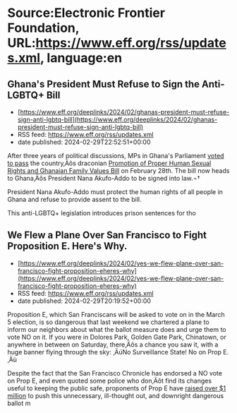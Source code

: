 # Source:Electronic Frontier Foundation, URL:https://www.eff.org/rss/updates.xml, language:en

## Ghana's President Must Refuse to Sign the Anti-LGBTQ+ Bill
 - [https://www.eff.org/deeplinks/2024/02/ghanas-president-must-refuse-sign-anti-lgbtq-bill](https://www.eff.org/deeplinks/2024/02/ghanas-president-must-refuse-sign-anti-lgbtq-bill)
 - RSS feed: https://www.eff.org/rss/updates.xml
 - date published: 2024-02-29T22:52:51+00:00

<div class="field field--name-body field--type-text-with-summary field--label-hidden"><div class="field__items"><div class="field__item even"><p><span>After three years of political discussions, MPs in Ghana's Parliament </span><a href="https://www.cbsnews.com/news/ghana-anti-lgbtq-legislation-passed-by-parliament/"><span>voted to pass</span></a><span> the country‚Äôs draconian </span><a href="https://www.parliament.gh/epanel/docs/bills/Promotion%20of%20Proper%20Human%20Sexual%20Rights%20and%20Ghanaian%20Family%20Values%20Bill,%202021.pdf#viewer.action=download"><span>Promotion of Proper Human Sexual Rights and Ghanaian Family Values Bill</span></a><span> on February 28th. The bill now heads to Ghana‚Äôs President Nana Akufo-Addo to be signed into law.¬†</span></p>
<p><span>President Nana Akufo-Addo must protect the human rights of all people in Ghana and refuse to provide assent to the bill.</span></p>
<p><span>This anti-LGBTQ+ legislation introduces prison sentences for tho

## We Flew a Plane Over San Francisco to Fight Proposition E. Here's Why.
 - [https://www.eff.org/deeplinks/2024/02/yes-we-flew-plane-over-san-francisco-fight-proposition-eheres-why](https://www.eff.org/deeplinks/2024/02/yes-we-flew-plane-over-san-francisco-fight-proposition-eheres-why)
 - RSS feed: https://www.eff.org/rss/updates.xml
 - date published: 2024-02-29T20:19:52+00:00

<div class="field field--name-body field--type-text-with-summary field--label-hidden"><div class="field__items"><div class="field__item even"><p>Proposition E, which San Franciscans will be asked to vote on in the March 5 election, is so dangerous that last weekend we chartered a plane to inform our neighbors about what the ballot measure does and urge them to vote NO on it. If you were in Dolores Park, Golden Gate Park, Chinatown, or anywhere in between on Saturday, there‚Äôs a chance you saw it, with a huge banner flying through the sky: ‚ÄúNo Surveillance State! No on Prop E.‚Äù</p>
<p>Despite the fact that the San Francisco Chronicle has endorsed a NO vote on Prop E, and even quoted some police who don‚Äôt find its changes useful to keeping the public safe, proponents of Prop E have <a href="https://www.sfchronicle.com/sf/article/sf-election-ballot-spending-18630357.php">raised over $1 million</a> to push this unnecessary, ill-thought out, and downright dangerous ballot m

